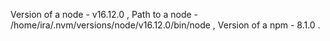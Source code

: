 Version of a node - v16.12.0 , 
Path to a node - /home/ira/.nvm/versions/node/v16.12.0/bin/node , 
Version of a npm - 8.1.0 .
